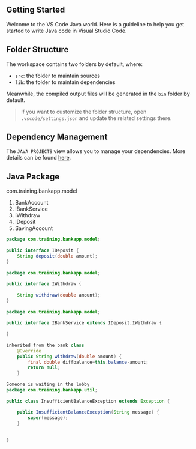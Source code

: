 ## Getting Started

Welcome to the VS Code Java world. Here is a guideline to help you get started to write Java code in Visual Studio Code.

## Folder Structure

The workspace contains two folders by default, where:

- `src`: the folder to maintain sources
- `lib`: the folder to maintain dependencies

Meanwhile, the compiled output files will be generated in the `bin` folder by default.

> If you want to customize the folder structure, open `.vscode/settings.json` and update the related settings there.

## Dependency Management

The `JAVA PROJECTS` view allows you to manage your dependencies. More details can be found [here](https://github.com/microsoft/vscode-java-dependency#manage-dependencies).


## Java Package
com.training.bankapp.model
1. BankAccount
2. IBankService
3. IWithdraw
4. IDeposit
5. SavingAccount



```java
package com.training.bankapp.model;
 
public interface IDeposit {
	String deposit(double amount);
}
 
package com.training.bankapp.model;
 
public interface IWithdraw {
 
	String withdraw(double amount);
}
 
package com.training.bankapp.model;
 
public interface IBankService extends IDeposit,IWithdraw {
 
}
 
inherited from the bank class
	@Override
	public String withdraw(double amount) {
		final double diffbalance=this.balance-amount;
		return null;
	}
 
Someone is waiting in the lobby 
package com.training.bankapp.util;
 
public class InsufficientBalanceException extends Exception {
 
	public InsufficientBalanceException(String message) {
		super(message);
	}
 
	
}
 

```